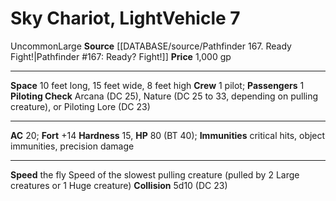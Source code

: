 ﻿---
ac: '20'
burrow_speed: null
climb_speed: null
fly_speed: null
fortitude: '+14'
hardness: '15'
hp: '80'
id: '13'
item_category: Vehicles
land_speed: '1'
level: '7'
max_speed: '1'
name: Sky Chariot, Light
price: 1,000 gp
rarity: Uncommon
reflex: null
resistance: null
rus_type_level: null
school: null
size: Large
source: '[[DATABASE/source/Pathfinder 167. Ready Fight!|Pathfinder #167: Ready? Fight!]]'
swim_speed: null
trait:
- '[[DATABASE/trait/Uncommon|Uncommon]]'
type: Vehicle

---
# Sky Chariot, Light<span class="item-type">Vehicle 7</span>

<span class="trait-uncommon item-trait">Uncommon</span><span class="trait-size item-trait">Large</span>
**Source** [[DATABASE/source/Pathfinder 167. Ready Fight!|Pathfinder #167: Ready? Fight!]]
**Price** 1,000 gp

---
**Space** 10 feet long, 15 feet wide, 8 feet high
**Crew** 1 pilot; **Passengers** 1
**Piloting Check** Arcana (DC 25), Nature (DC 25 to 33, depending on pulling creature), or Piloting Lore (DC 23)

---
**AC** 20; **Fort** +14
**Hardness** 15, **HP** 80 (BT 40); **Immunities** critical hits, object immunities, precision damage

---
**Speed** the fly Speed of the slowest pulling creature (pulled by 2 Large creatures or 1 Huge creature)
**Collision** 5d10 (DC 23)
